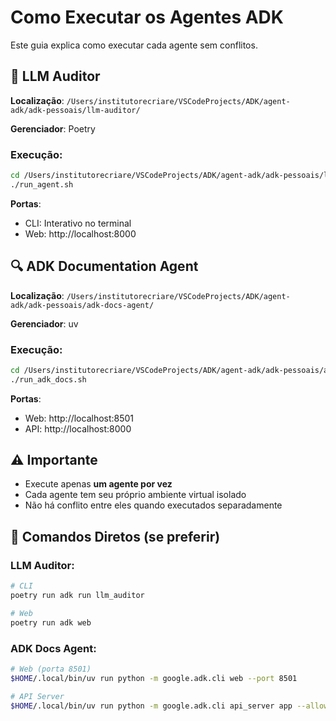 # Como Executar os Agentes ADK

Este guia explica como executar cada agente sem conflitos.

## 🤖 LLM Auditor

**Localização**: `/Users/institutorecriare/VSCodeProjects/ADK/agent-adk/adk-pessoais/llm-auditor/`

**Gerenciador**: Poetry

### Execução:
```bash
cd /Users/institutorecriare/VSCodeProjects/ADK/agent-adk/adk-pessoais/llm-auditor
./run_agent.sh
```

**Portas**:
- CLI: Interativo no terminal
- Web: http://localhost:8000

## 🔍 ADK Documentation Agent

**Localização**: `/Users/institutorecriare/VSCodeProjects/ADK/agent-adk/adk-pessoais/adk-docs-agent/`

**Gerenciador**: uv

### Execução:
```bash
cd /Users/institutorecriare/VSCodeProjects/ADK/agent-adk/adk-pessoais/adk-docs-agent
./run_adk_docs.sh
```

**Portas**:
- Web: http://localhost:8501
- API: http://localhost:8000

## ⚠️ Importante

- Execute apenas **um agente por vez**
- Cada agente tem seu próprio ambiente virtual isolado
- Não há conflito entre eles quando executados separadamente

## 🔧 Comandos Diretos (se preferir)

### LLM Auditor:
```bash
# CLI
poetry run adk run llm_auditor

# Web
poetry run adk web
```

### ADK Docs Agent:
```bash
# Web (porta 8501)
$HOME/.local/bin/uv run python -m google.adk.cli web --port 8501

# API Server
$HOME/.local/bin/uv run python -m google.adk.cli api_server app --allow_origins="*"
```